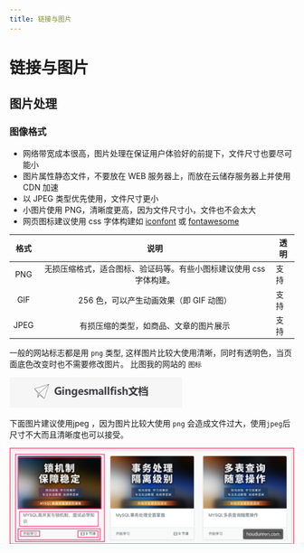 ```yaml
---
title: 链接与图片
---
```


# 链接与图片

## 图片处理

### 图像格式

* 网络带宽成本很高，图片处理在保证用户体验好的前提下，文件尺寸也要尽可能小
* 图片属性静态文件，不要放在 WEB 服务器上，而放在云储存服务器上并使用 CDN 加速
* 以 JPEG 类型优先使用，文件尺寸更小
* 小图片使用 PNG，清晰度更高，因为文件尺寸小，文件也不会太大
* 网页图标建议使用 css 字体构建如 [iconfont](https://www.iconfont.cn/) 或 [fontawesome](https://fontawesome.com/)

| 格式  |                  说明                   | 透明 |
|:---:|:-------------------------------------:|----|
| PNG | 无损压缩格式，适合图标、验证码等。有些小图标建议使用 css 字体构建。  | 支持 |
| GIF |       256 色，可以产生动画效果（即 GIF 动图）        | 支持 |
| JPEG |          有损压缩的类型，如商品、文章的图片展示          | 支持 |

一般的网站标志都是用 `png` 类型, 这样图片比较大使用清晰，同时有透明色，当页面底色改变时也不需要修改图片。 比图我的网站的 `图标`

![logo](./assets/14html.png)

下面图片建议使用jpeg ，因为图片比较大使用 `png` 会造成文件过大，使用`jpeg`后尺寸不大而且清晰度也可以接受。

![页面结构](./assets/05html.png)
